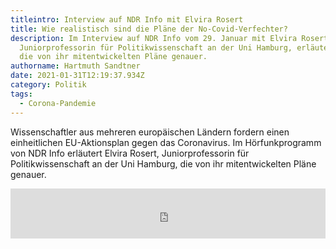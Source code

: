```yaml
---
titleintro: Interview auf NDR Info mit Elvira Rosert
title: Wie realistisch sind die Pläne der No-Covid-Verfechter?
description: Im Interview auf NDR Info vom 29. Januar mit Elvira Rosert,
  Juniorprofessorin für Politikwissenschaft an der Uni Hamburg, erläutert sie
  die von ihr mitentwickelten Pläne genauer.
authorname: Hartmuth Sandtner
date: 2021-01-31T12:19:37.934Z
category: Politik
tags:
  - Corona-Pandemie
---
```

Wissenschaftler aus mehreren europäischen Ländern fordern einen einheitlichen EU-Aktionsplan gegen das Coronavirus. Im Hörfunkprogramm von NDR Info erläutert Elvira Rosert, Juniorprofessorin für Politikwissenschaft an der Uni Hamburg, die von ihr mitentwickelten Pläne genauer.

<iframe width="100%" height="100%" frameborder="0" style="display: block; height: 160px; display: block;  height: 80px;" webkitallowfullscreen="" mozallowfullscreen="" allowfullscreen="" src="https://www.ndr.de/nachrichten/info/audio822132-player_image-8ff24876-4ad2-4bea-9b6d-2180f207aa4a_theme-ndrde.html"></iframe>